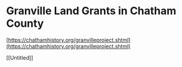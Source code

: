 # Granville Land Grants in Chatham County

[https://chathamhistory.org/granvilleproject.shtml](https://chathamhistory.org/granvilleproject.shtml)

[[Untitled]]